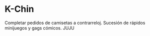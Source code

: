 # K-Chin
Completar pedidos de camisetas a contrarreloj. Sucesión de rápidos minijuegos y gags cómicos.
JUJU
